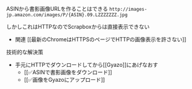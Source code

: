 
ASINから書影画像URLを作ることはできる
`http://images-jp.amazon.com/images/P/{ASIN}.09.LZZZZZZZ.jpg`

しかしこれはHTTPなのでScrapboxからは直接表示できない
- 関連 [[最新のChromeはHTTPSのページでHTTPの画像表示を許さない]]

技術的な解決策
- 手元にHTTPでダウンロードしてから[[Gyazo]]にあげなおす
    - [[✅ASINで書影画像をダウンロード]]
    - [[✅画像をGyazoにアップロード]]
